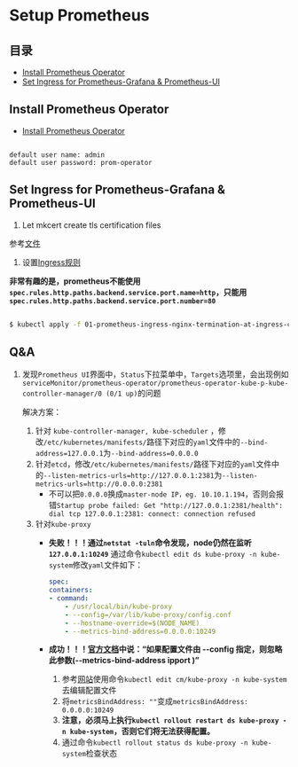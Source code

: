 # Setup Prometheus

## 目录
- [Install Prometheus Operator](#install-prometheus-operator)
- [Set Ingress for Prometheus-Grafana & Prometheus-UI](#set-ingress-for-prometheus-grafana--prometheus-ui)


## Install Prometheus Operator
- [Install Prometheus Operator](./script/01-prometheus-helm-install.sh)

```

default user name: admin
default user password: prom-operator
```


## Set Ingress for Prometheus-Grafana & Prometheus-UI
1. Let mkcert create tls certification files

参考[文件](../mkcert/mkcert-README.md)

1. 设置[Ingress规则](./yaml/01-prometheus-ingress-nginx-termination-at-ingress-controller.yaml)

**非常有趣的是，prometheus不能使用```spec.rules.http.paths.backend.service.port.name=http```，只能用```spec.rules.http.paths.backend.service.port.number=80```**

```bash

$ kubectl apply -f 01-prometheus-ingress-nginx-termination-at-ingress-controller.yaml
```


## Q&A
1. 发现```Prometheus UI```界面中，```Status```下拉菜单中，```Targets```选项里，会出现例如```serviceMonitor/prometheus-operator/prometheus-operator-kube-p-kube-controller-manager/0 (0/1 up)```的问题

    解决方案：

    1. 针对 ```kube-controller-manager, kube-scheduler``` ，修改```/etc/kubernetes/manifests/```路径下对应的```yaml```文件中的```--bind-address=127.0.0.1```为```--bind-address=0.0.0.0```
    1. 针对```etcd```，修改```/etc/kubernetes/manifests/```路径下对应的```yaml```文件中的```--listen-metrics-urls=http://127.0.0.1:2381```为```--listen-metrics-urls=http://0.0.0.0:2381```
        - 不可以把```0.0.0.0```换成```master-node IP，eg. 10.10.1.194```，否则会报错```Startup probe failed: Get "http://127.0.0.1:2381/health": dial tcp 127.0.0.1:2381: connect: connection refused```
    1. 针对```kube-proxy```
        - **失败！！！通过```netstat -tuln```命令发现，node仍然在监听```127.0.0.1:10249```** 
            通过命令```kubectl edit ds kube-proxy -n kube-system```修改```yaml```文件如下：

            ```yaml
            spec:
            containers:
            - command:
                - /usr/local/bin/kube-proxy
                - --config=/var/lib/kube-proxy/config.conf
                - --hostname-override=$(NODE_NAME)
                - --metrics-bind-address=0.0.0.0:10249
            ```

        - **成功！！！[官方文档](https://v1-24.docs.kubernetes.io/zh-cn/docs/reference/command-line-tools-reference/kube-proxy/)中说：“如果配置文件由 --config 指定，则忽略此参数(--metrics-bind-address ipport )”** 
            1. 参考[网站](https://www.coder.work/article/7593697)使用命令```kubectl edit cm/kube-proxy -n kube-system```去编辑配置文件
            1. 将```metricsBindAddress: ""```变成```metricsBindAddress: 0.0.0.0:10249```
            1. **注意，必须马上执行```kubectl rollout restart ds kube-proxy -n kube-system```，否则它们将无法获得配置。** 
            1. 通过命令```kubectl rollout status ds kube-proxy -n kube-system```检查状态
    